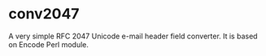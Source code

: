 conv2047
========

A very simple RFC 2047 Unicode e-mail header field converter. It is based on Encode Perl module.
